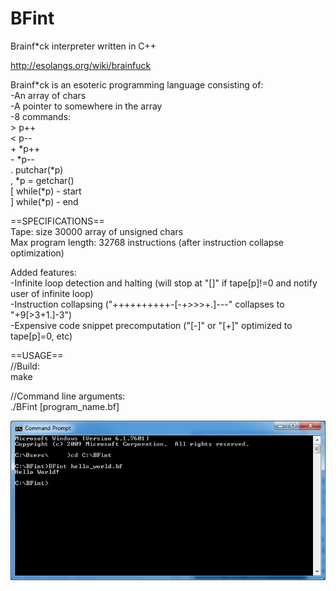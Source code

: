 BFint   
=====   
   
Brainf*ck interpreter written in C++  
 
http://esolangs.org/wiki/brainfuck  
  
Brainf*ck is an esoteric programming language consisting of:  
-An array of chars   
-A pointer to somewhere in the array   
-8 commands:   
		 	>		p++    
			<		p--     
			+		*p++     
			-		*p--     
			.		putchar(*p)     
			,		*p = getchar()     
			[		while(*p) - start     
			]		while(*p) - end     

==SPECIFICATIONS==   
Tape: size 30000 array of unsigned chars   
Max program length: 32768 instructions (after instruction collapse optimization)   
   
Added features:   
-Infinite loop detection and halting (will stop at "[]" if tape[p]!=0 and notify user of infinite loop)      
-Instruction collapsing ("++++++++++-[-+>>>+.]---" collapses to "+9[>3+1.]-3")      
-Expensive code snippet precomputation ("[-]" or "[+]" optimized to tape[p]=0, etc)      
      
==USAGE==      
//Build:      
make      
      
//Command line arguments:      
./BFint [program_name.bf]     
    
![Alt ext](/windows_usage.png?raw=true)  
